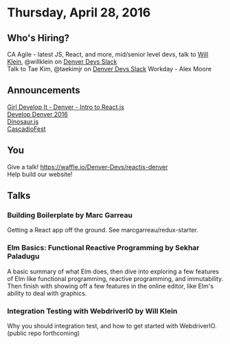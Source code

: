 # Thursday, April 28, 2016

## Who's Hiring?
CA Agile - latest JS, React, and more, mid/senior level devs, talk to [Will Klein](http://willkle.in), @willklein on [Denver Devs Slack](https://denver-devs.slack.com)  
Talk to Tae Kim, @taekimjr on [Denver Devs Slack](https://denver-devs.slack.com)
Workday - Alex Moore

## Announcements

[Girl Develop It - Denver - Intro to React.js](http://www.meetup.com/Girl-Develop-It-Boulder-Denver/events/229788765/)  
[Develop Denver 2016](https://developdenver.org/)  
[Dinosaur.js](https://dinosaurjs.org/)  
[CascadioFest](http://2016.cascadiafest.org/)  

## You

Give a talk! https://waffle.io/Denver-Devs/reactjs-denver  
Help build our website!

## Talks

### Building Boilerplate by Marc Garreau

Getting a React app off the ground. See marcgarreau/redux-starter. 

### Elm Basics: Functional Reactive Programming by Sekhar Paladugu 

A basic summary of what Elm does, then dive into exploring a few features of Elm like functional programming, reactive programming, and immutability. Then finish with showing off a few features in the online editor, like Elm's ability to deal with graphics. 

### Integration Testing with WebdriverIO by Will Klein

Why you should integration test, and how to get started with WebdriverIO. (public repo forthcoming)

